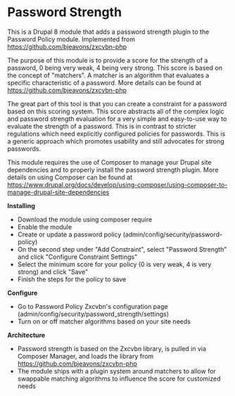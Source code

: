 Password Strength
======================

This is a Drupal 8 module that adds a password strength plugin to the Password Policy module. Implemented from
https://github.com/bjeavons/zxcvbn-php

The purpose of this module is to provide a score for the strength of a password, 0 being very weak, 4 being very strong.
 This score is based on the concept of "matchers". A matcher is an algorithm that evaluates a specific characteristic of
 a password. More details can be found at https://github.com/bjeavons/zxcvbn-php

The great part of this tool is that you can create a constraint for a password based on this scoring system. This
score abstracts all of the complex logic and password strength evaluation for a very simple and easy-to-use way to
evaluate the strength of a password. This is in contrast to stricter regulations which need explicitly configured
policies for passwords. This is a generic approach which promotes usability and still advocates for strong passwords.

This module requires the use of Composer to manage your Drupal site dependencies and to properly
install the password strength plugin. More details on using Composer can be found at
https://www.drupal.org/docs/develop/using-composer/using-composer-to-manage-drupal-site-dependencies

**Installing**

-  Download the module using composer require
-  Enable the module
-  Create or update a password policy (admin/config/security/password-policy)
-  On the second step under "Add Constraint", select "Password Strength" and click "Configure Constraint Settings"
-  Select the minimum score for your policy (0 is very weak, 4 is very strong) and click "Save"
-  Finish the steps for the policy to save

**Configure**

-  Go to Password Policy Zxcvbn's configuration page (admin/config/security/password_strength/settings)
-  Turn on or off matcher algorithms based on your site needs


**Architecture**

-  Password strength is based on the Zxcvbn library, is pulled in via Composer Manager, and loads the library from
    https://github.com/bjeavons/zxcvbn-php
-  The module ships with a plugin system around matchers to allow for swappable matching algorithms to influence the
    score for customized needs
